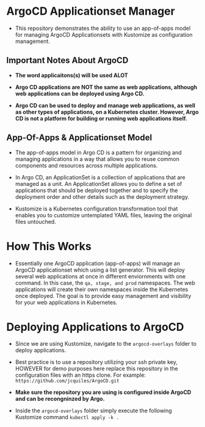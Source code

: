 # ArgoCD Applicationset Manager
* This repository demonstrates the ability to use an app-of-apps model for managing ArgoCD Applicationsets with Kustomize as configuration management.

## Important Notes About ArgoCD

* **The word applicaitons(s) will be used ALOT**

* **Argo CD applications are NOT the same as web applications, although web applications can be deployed using Argo CD.**

* **Argo CD can be used to deploy and manage web applications, as well as other types of applications, on a Kubernetes cluster. However, Argo CD is not a platform for building or running web applications itself.**

## App-Of-Apps & Applicationset Model

* The app-of-apps model in Argo CD is a pattern for organizing and managing applications in a way that allows you to reuse common components and resources across multiple applications.

* In Argo CD, an ApplicationSet is a collection of applications that are managed as a unit. An ApplicationSet allows you to define a set of applications that should be deployed together and to specify the deployment order and other details such as the deployment strategy.

* Kustomize is a Kubernetes configuration transformation tool that enables you to customize untemplated YAML files, leaving the original files untouched.

# How This Works

* Essentially one ArgoCD application (app-of-apps) will manage an ArgoCD applicationset which using a list generator. This will deploy several web applications at once in different enviornments with one command. In this case, the ```qa, stage, and prod``` namespaces. The web applications will create their own namespaces inside the Kubernetes once deployed. The goal is to provide easy management and visibility for your web applications in Kubernetes.

# Deploying Applications to ArgoCD

* Since we are using Kustomize, navigate to the ```argocd-overlays``` folder to deploy applications.

* Best practice is to use a repository utilizing your ssh private key, HOWEVER for demo purposes here replace this repository in the configuration files with an https clone. For example: ```https://github.com/jcquiles/ArgoCD.git```

* **Make sure the repository you are using is configured inside ArgoCD and can be recongninzed by Argo.**

* Inside the ```argocd-overlays``` folder simply execute the following Kustomize command ```kubectl apply -k .```
